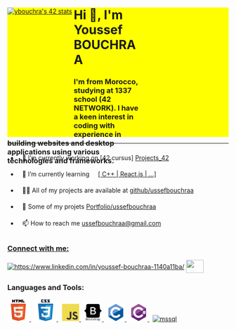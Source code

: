 <html>
    <div style= "background-color: yellow">
      <div style="width: 30%; height:295px; float: left; "><a href="https://github.com/oakoudad/badge42"><img src="https://badge.mediaplus.ma/greenbinary/ybouchra" alt="ybouchra's 42 stats" /></a></div>
      <div style="width: 60%; height:295px; float; right"> <h1>Hi 👋, I'm Youssef BOUCHRAA</h1><h3>I'm from Morocco, studying at 1337 school (42 NETWORK). I have a keen interest in coding with experience in building websites and desktop applications using various technologies and frameworks.</h3></div>
    </div>
      <div style="clear: both;"></div>
    </div>
    <hr>
    <ul>
      <li style="padding: 10px;"> 🔭 I’m currently working on [42 cursus] <a href="https://cestoliv.com/projects/42">Projects_42</a></li>
      <li style="padding: 10px;">🌱 I’m currently learning &nbsp; &nbsp; <a href = "#"> [ C++ | React.js | ...]</a></ol>
      <li style="padding: 10px;">👨‍💻 All of my projects are available at <a href = "https://github.com/ussefbouchraa"> github/ussefbouchraa</a></li>
      <li style="padding: 10px;">🔗 Some of my projets <a href = "https://www.ussefbouchraa.me/"> Portfolio/ussefbouchraa</a></li>
      <li style="padding: 10px;"> 📫 How to reach me  <a href = "ussefbouchraa@gmail.com"<\a> ussefbouchraa@gmail.com</li>
    </ul>
    <h3>Connect with me:</h3>
    <a href="https://linkedin.com/in/https://www.linkedin.com/in/youssef-bouchraa-1140a11ba/" target="blank"><img align="center" src="https://raw.githubusercontent.com/rahuldkjain/github-profile-readme-generator/master/src/images/icons/Social/linked-in-alt.svg" alt="https://www.linkedin.com/in/youssef-bouchraa-1140a11ba/" height="30" width="40" /></a>
    <a href=" https://github.com/ussefbouchraa" target="blank"><img align="center" src="https://cdn.jsdelivr.net/npm/simple-icons@3.0.1/icons/github.svg"  height="30" width="40" /></a>
    <h3 >Languages and Tools:</h3>
    <p >
      <a href="https://www.w3.org/html/" target="_blank" rel="noreferrer"> <img src="https://raw.githubusercontent.com/devicons/devicon/master/icons/html5/html5-original-wordmark.svg" alt="html5" width="50px" height="50" /> </a> &nbsp;
      <a href="https://www.w3schools.com/css/" target="_blank" rel="noreferrer"> <img src="https://raw.githubusercontent.com/devicons/devicon/master/icons/css3/css3-original-wordmark.svg" alt="css3" width="50" height="50"/> </a>&nbsp;
      <a href="https://developer.mozilla.org/en-US/docs/Web/JavaScript" target="_blank" rel="noreferrer"> <img src="https://raw.githubusercontent.com/devicons/devicon/master/icons/javascript/javascript-original.svg" alt="javascript" width="40" height="40"/> </a> &nbsp;
      <a href="https://getbootstrap.com" target="_blank" rel="noreferrer"> <img src="https://raw.githubusercontent.com/devicons/devicon/master/icons/bootstrap/bootstrap-plain-wordmark.svg" alt="bootstrap" width="40" height="40"/> </a>&nbsp;
      <a href="https://www.cprogramming.com/" target="_blank" rel="noreferrer"> <img src="https://raw.githubusercontent.com/devicons/devicon/master/icons/c/c-original.svg" alt="c" width="40" height="40"/> </a> &nbsp;
      <a href="https://www.w3schools.com/cs/" target="_blank" rel="noreferrer"> <img src="https://raw.githubusercontent.com/devicons/devicon/master/icons/csharp/csharp-original.svg" alt="csharp" width="40" height="40"/> </a>&nbsp;
      <a href="https://www.microsoft.com/en-us/sql-server" target="_blank" rel="noreferrer"> <img src="https://www.svgrepo.com/show/303229/microsoft-sql-server-logo.svg" alt="mssql" width="40" height="40"/> </a> </p>

</html>
